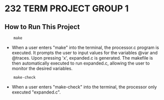 # 232 TERM PROJECT GROUP 1

## How to Run This Project

```Makefile
    make
````
- When a user enters "make" into the terminal, the processor.c program is executed. It prompts the user to input values for the variables @var and @traces. Upon pressing 'x', expanded.c is generated. The makefile is then automatically executed to run expanded.c, allowing the user to monitor the desired variables.

```Makefile
    make-check
``` 
- When a user enters "make-check" into the terminal, the processor only executed "expanded.c".